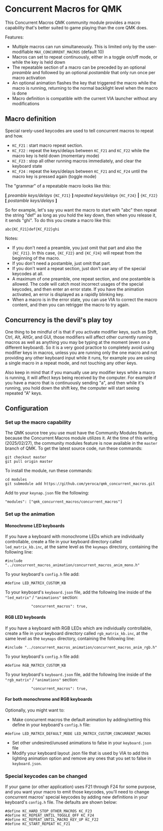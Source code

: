 # Concurrent Macros for QMK

This Concurrent Macros QMK community module provides a macro capability that's better suited to game playing than the core QMK does.

Features:
 * Multiple macros can run simultaneously.  This is limited only by the user-modifiable `MAX_CONCURRENT_MACROS` (default 10)
 * Macros can set to repeat continuously, either in a toggle on/off mode, or while the key is held down
 * The repeatable section of a macro can be preceded by an optional _preamble_ and followed by an optional _postamble_ that only run once per macro activation
 * An optional animation flashes the key that triggered the macro while the macro is running, returning to the normal backlight level when the macro is done
 * Macro definition is compatible with the current VIA launcher without any modifications

## Macro definition

Special rarely-used keycodes are used to tell concurrent macros to repeat and how.
 * `KC_F21` : start macro repeat section.
 * `KC_F22` : repeat the keys/delays between `KC_F21` and `KC_F22` while the macro key is held down (momentary mode)
 * `KC_F23` : stop all other running macros immediately, and clear the keyboard state
 * `KC_F24` : repeat the keys/delays between `KC_F21` and `KC_F24` until the macro key is pressed again (toggle mode)

The "grammar" of a repeatable macro looks like this:

__[__ *preamble keys/delays* `{KC_F21}` __]__ *repeated keys/delays* `{KC_F24}` __|__ `{KC_F22}`__[__ *postamble keys/delays* __]__

So for example, let's say you want the macro to start with "abc" then repeat the string "def" as long as you hold the key down, then when you release it, it sends "ghi".  To do this you create a macro like this:

`abc{KC_F21}def{KC_F22}ghi`

Notes:

 * If you don't need a preamble, you just omit that part and also the  `{KC_F21}`.  In this case, `{KC_F22}` and `{KC_F24}` will repeat from the beginning of the macro.
 * If you don't need a postamble, just omit that part.
 * If you don't want a repeat section, just don't use any of the special keycodes at all.
 * A maximum of one preamble, one repeat section, and one postamble is allowed.  The code will catch most incorrect usages of the special keycodes, and then enter an error state.  If you have the animation activated, an error is displayed as a rapidly blinking key.
 * When a macro is in the error state, you can use VIA to correct the macro content, and then you can retrigger the macro to try again.


## Concurrency is the devil's play toy

One thing to be mindful of is that if you activate modifier keys, such as Shift, Ctrl, Alt, AltGr, and GUI, those modifiers will affect other currently running macros as well as anything you may be typing at the moment (even on a different keyboard).  So it is a very good practice to completely avoid using modifier keys in macros, unless you are running only the one macro and not providing any other keyboard input while it runs, for example you are using a single macro in a repeat mode, and not touching any other keys.

Also keep in mind that if you manually use any modifier keys while a macro is running, it will affect keys being received by the computer.  For example if you have a macro that is continuously sending "a", and then while it's running, you hold down the shift key, the computer will start seeing repeated "A" keys.

## Configuration

### Set up the macro capability

The QMK source tree you use must have the Community Modules feature, because the Concurrent Macros module utilizes it.  At the time of this writing (2025/02/27), the community modules feature is now available in the `master` branch of QMK.  To get the latest source code, run these commands:

```
git checkout master
git pull origin master
```

To install the module, run these commands:

```
cd modules
git submodule add https://github.com/yeroca/qmk_concurrent_macros.git
```

Add to your `keynap.json` file the following:
```
"modules": ["qmk_concurrent_macros/concurrent_macros"]
```

### Set up the animation

#### Monochrome LED keyboards

If you have a keyboard with monochrome LEDs which are individually controllable, create a file in your keyboard directory called `led_matrix_kb.inc`, at the same level as the `keymaps` directory, containing the following line:

`#include "../concurrent_macros_animation/concurrent_macros_anim_mono.h"`

To your keyboard's `config.h` file add:

`#define LED_MATRIX_CUSTOM_KB`

To your keyboard's `keyboard.json` file, add the following line inside of the `"led_matrix"` / `"animations"` section:

`            "concurrent_macros": true,`

#### RGB LED keyboards

If you have a keyboard with RGB LEDs which are individually controllable, create a file in your keyboard directory called `rgb_matrix_kb.inc`, at the same level as the `keymaps` directory, containing the following line:

`#include "../concurrent_macros_animation/concurrent_macros_anim_rgb.h"`

To your keyboard's `config.h` file add:

`#define RGB_MATRIX_CUSTOM_KB`

To your keyboard's `keyboard.json` file, add the following line inside of the `"rgb_matrix"` / `"animations"` section:

`            "concurrent_macros": true,`

#### For both monochrome and RGB keyboards

Optionally, you might want to:

 * Make concurrent macros the default animation by adding/setting this define in your keyboard's `config.h` file:

```
#define LED_MATRIX_DEFAULT_MODE LED_MATRIX_CUSTOM_CONCURRENT_MACROS
```

 * Set other undesired/unused animations to false in your `keyboard.json` file
 * Modify your keyboard layout .json file that is used by VIA to add this lighting animation option and remove any ones that you set to false in `keyboard.json`.


### Special keycodes can be changed

If your game (or other application) uses F21 through F24 for some purpose, and you want your macro to emit those keycodes, you'll need to change concurrent macros' special keycodes by adding new definitions in your keyboard's `config.h` file.  The defaults are shown below:
```
#define KC_HARD_STOP_OTHER_MACROS KC_F23
#define KC_REPEAT_UNTIL_TOGGLE_OFF KC_F24
#define KC_REPEAT_UNTIL_MACRO_KEY_UP KC_F22
#define KC_START_REPEAT KC_F21
```


